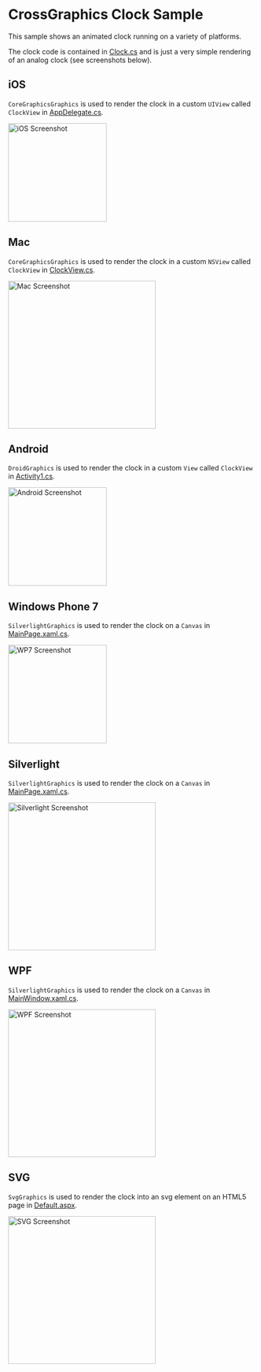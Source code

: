 # CrossGraphics Clock Sample

This sample shows an animated clock running on a variety of platforms.

The clock code is contained in [Clock.cs](https://github.com/praeclarum/CrossGraphics/blob/master/samples/Clock/Clock/Clock.cs) and is just a very simple rendering of an analog clock (see screenshots below).

## iOS

`CoreGraphicsGraphics` is used to render the clock in a custom `UIView` called `ClockView` in [AppDelegate.cs](https://github.com/praeclarum/CrossGraphics/blob/master/samples/Clock/ClockiOS/AppDelegate.cs).

<a href="https://github.com/praeclarum/CrossGraphics/raw/master/samples/Clock/Screenshots/iOS.png"><img title="iOS Screenshot" src="https://github.com/praeclarum/CrossGraphics/raw/master/samples/Clock/Screenshots/iOS.png" width="200" /></a>

## Mac

`CoreGraphicsGraphics` is used to render the clock in a custom `NSView` called `ClockView` in [ClockView.cs](https://github.com/praeclarum/CrossGraphics/blob/master/samples/Clock/ClockMac/ClockView.cs).

<a href="https://github.com/praeclarum/CrossGraphics/raw/master/samples/Clock/Screenshots/Mac.png"><img title="Mac Screenshot" src="https://github.com/praeclarum/CrossGraphics/raw/master/samples/Clock/Screenshots/Mac.png" width="300" /></a>

## Android

`DroidGraphics` is used to render the clock in a custom `View` called `ClockView` in [Activity1.cs](https://github.com/praeclarum/CrossGraphics/blob/master/samples/Clock/ClockAndroid/Activity1.cs).

<a href="https://github.com/praeclarum/CrossGraphics/raw/master/samples/Clock/Screenshots/Android.png"><img title="Android Screenshot" src="https://github.com/praeclarum/CrossGraphics/raw/master/samples/Clock/Screenshots/Android.png" width="200" /></a>

## Windows Phone 7

`SilverlightGraphics` is used to render the clock on a `Canvas` in [MainPage.xaml.cs](https://github.com/praeclarum/CrossGraphics/blob/master/samples/Clock/ClockWP7/MainPage.xaml.cs).

<a href="https://github.com/praeclarum/CrossGraphics/raw/master/samples/Clock/Screenshots/WP7.png"><img title="WP7 Screenshot" src="https://github.com/praeclarum/CrossGraphics/raw/master/samples/Clock/Screenshots/WP7.png" width="200" /></a>

## Silverlight

`SilverlightGraphics` is used to render the clock on a `Canvas` in [MainPage.xaml.cs](https://github.com/praeclarum/CrossGraphics/blob/master/samples/Clock/ClockSilverlight/MainPage.xaml.cs).

<a href="https://github.com/praeclarum/CrossGraphics/raw/master/samples/Clock/Screenshots/Silverlight.png"><img title="Silverlight Screenshot" src="https://github.com/praeclarum/CrossGraphics/raw/master/samples/Clock/Screenshots/Silverlight.png" width="300" /></a>

## WPF

`SilverlightGraphics` is used to render the clock on a `Canvas` in [MainWindow.xaml.cs](https://github.com/praeclarum/CrossGraphics/blob/master/samples/Clock/ClockWpf/MainWindow.xaml.cs).

<a href="https://github.com/praeclarum/CrossGraphics/raw/master/samples/Clock/Screenshots/Wpf.png"><img title="WPF Screenshot" src="https://github.com/praeclarum/CrossGraphics/raw/master/samples/Clock/Screenshots/Wpf.png" width="300" /></a>

## SVG

`SvgGraphics` is used to render the clock into an svg element on an HTML5 page in [Default.aspx](https://github.com/praeclarum/CrossGraphics/blob/master/samples/Clock/ClockSvg/Default.aspx).

<a href="https://github.com/praeclarum/CrossGraphics/raw/master/samples/Clock/Screenshots/Svg.png"><img title="SVG Screenshot" src="https://github.com/praeclarum/CrossGraphics/raw/master/samples/Clock/Screenshots/Svg.png" width="300" /></a>


